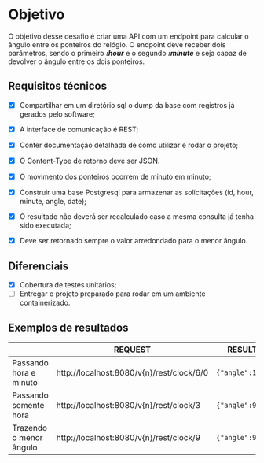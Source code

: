 # Objetivo

O objetivo desse desafio é criar uma API com um endpoint para calcular o ângulo entre os ponteiros do relógio. O endpoint deve receber dois parâmetros, sendo o primeiro ***:hour*** e o segundo ***:minute*** e seja capaz de devolver o ângulo entre os dois ponteiros.


## Requisitos técnicos

 - [x] Compartilhar em um diretório sql o dump da base com registros já
       gerados pelo software;
 - [x] A interface de comunicação é REST;
 - [x] Conter documentação detalhada de como utilizar e rodar o projeto;
 - [x] O Content-Type de retorno deve ser JSON.
 - [x] O movimento dos ponteiros ocorrem de minuto em minuto; 
 - [x] Construir uma base Postgresql para armazenar as solicitações (id, hour, minute, angle, date);  
 - [x] O resultado não deverá ser recalculado caso a mesma consulta já tenha sido executada;  
 - [x] Deve ser retornado sempre o valor arredondado para o menor ângulo.


## Diferenciais

 - [x] Cobertura de testes unitários;
 - [ ] Entregar o projeto preparado para rodar em um ambiente containerizado.

## Exemplos de resultados

|                |REQUEST|RESULT|
|----------------|-------------------------------|-----------------------------|
|Passando hora e minuto |http://localhost:8080/v{n}/rest/clock/6/0 |`{"angle":180}`            |
|Passando somente hora|http://localhost:8080/v{n}/rest/clock/3 |`{"angle":90}`            |
|Trazendo o menor ângulo |http://localhost:8080/v{n}/rest/clock/9 |`{"angle":90}`            |




